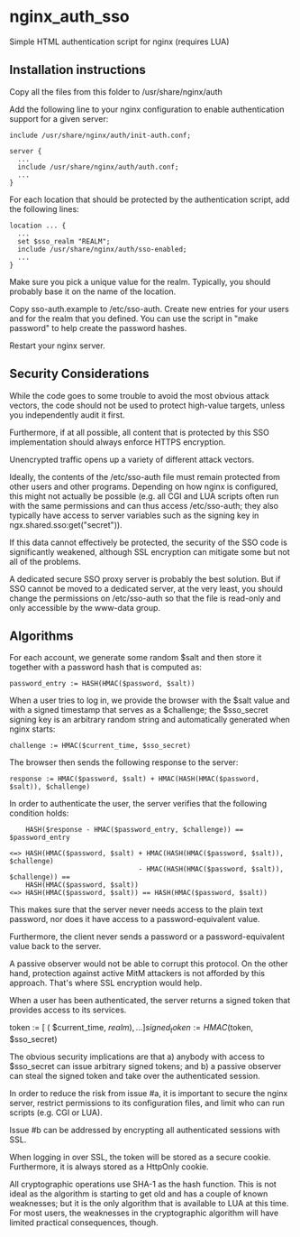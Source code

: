 nginx_auth_sso
==============

Simple HTML authentication script for nginx (requires LUA)


Installation instructions
-------------------------

Copy all the files from this folder to /usr/share/nginx/auth

Add the following line to your nginx configuration to enable
authentication support for a given server:

    include /usr/share/nginx/auth/init-auth.conf;

    server {
      ...
      include /usr/share/nginx/auth/auth.conf;
      ...
    }

For each location that should be protected by the authentication script,
add the following lines:

    location ... {
      ...
      set $sso_realm "REALM";
      include /usr/share/nginx/auth/sso-enabled;
      ...
    }

Make sure you pick a unique value for the realm. Typically, you should
probably base it on the name of the location.

Copy sso-auth.example to /etc/sso-auth. Create new entries for your
users and for the realm that you defined. You can use the script in
"make password" to help create the password hashes.

Restart your nginx server.


Security Considerations
-----------------------

While the code goes to some trouble to avoid the most obvious attack
vectors, the code should not be used to protect high-value targets,
unless you independently audit it first.

Furthermore, if at all possible, all content that is protected by this
SSO implementation should always enforce HTTPS encryption.

Unencrypted traffic opens up a variety of different attack vectors.

Ideally, the contents of the /etc/sso-auth file must remain protected
from other users and other programs.  Depending on how nginx is
configured, this might not actually be possible (e.g. all CGI and LUA
scripts often run with the same permissions and can thus access
/etc/sso-auth; they also typically have access to server variables
such as the signing key in ngx.shared.sso:get("secret")).

If this data cannot effectively be protected, the security of the SSO
code is significantly weakened, although SSL encryption can mitigate
some but not all of the problems.

A dedicated secure SSO proxy server is probably the best solution. But
if SSO cannot be moved to a dedicated server, at the very least, you
should change the permissions on /etc/sso-auth so that the file is
read-only and only accessible by the www-data group.


Algorithms
----------

For each account, we generate some random $salt and then store it
together with a password hash that is computed as:

    password_entry := HASH(HMAC($password, $salt))

When a user tries to log in, we provide the browser with the $salt
value and with a signed timestamp that serves as a $challenge; the
$sso_secret signing key is an arbitrary random string and
automatically generated when nginx starts:

    challenge := HMAC($current_time, $sso_secret)

The browser then sends the following response to the server:

    response := HMAC($password, $salt) + HMAC(HASH(HMAC($password, $salt)), $challenge)

In order to authenticate the user, the server verifies that the
following condition holds:

        HASH($response - HMAC($password_entry, $challenge)) == $password_entry

    <=> HASH(HMAC($password, $salt) + HMAC(HASH(HMAC($password, $salt)), $challenge)
                                    - HMAC(HASH(HMAC($password, $salt)), $challenge)) ==
        HASH(HMAC($password, $salt))
    <=> HASH(HMAC($password, $salt)) == HASH(HMAC($password, $salt))

This makes sure that the server never needs access to the plain text
password, nor does it have access to a password-equivalent value.

Furthermore, the client never sends a password or a password-equivalent
value back to the server.

A passive observer would not be able to corrupt this protocol. On the
other hand, protection against active MitM attackers is not afforded by
this approach. That's where SSL encryption would help.

When a user has been authenticated, the server returns a signed token
that provides access to its services.

   token := [ ( $current_time, $realm ), ... ]
   signed_token := HMAC($token, $sso_secret)

The obvious security implications are that a) anybody with access to
$sso_secret can issue arbitrary signed tokens; and b) a passive observer
can steal the signed token and take over the authenticated session.

In order to reduce the risk from issue #a, it is important to secure the
nginx server, restrict permissions to its configuration files, and limit
who can run scripts (e.g. CGI or LUA).

Issue #b can be addressed by encrypting all authenticated sessions with
SSL.

When logging in over SSL, the token will be stored as a secure cookie.
Furthermore, it is always stored as a HttpOnly cookie.

All cryptographic operations use SHA-1 as the hash function. This is not
ideal as the algorithm is starting to get old and has a couple of known
weaknesses; but it is the only algorithm that is available to LUA at
this time. For most users, the weaknesses in the cryptographic algorithm
will have limited practical consequences, though.
